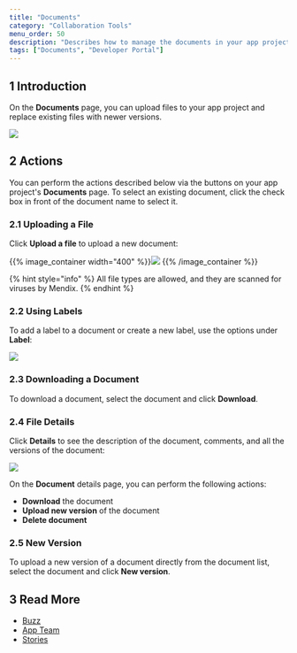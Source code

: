 ```yaml
---
title: "Documents"
category: "Collaboration Tools"
menu_order: 50
description: "Describes how to manage the documents in your app project."
tags: ["Documents", "Developer Portal"]
---
```


## 1 Introduction

On the **Documents** page, you can upload files to your app project and replace existing files with newer versions.

![](attachments/documents.png)

## 2 Actions

You can perform the actions described below via the buttons on your app project's **Documents** page. To select an existing document, click the check box in front of the document name to select it.

### 2.1 Uploading a File

Click **Upload a file** to upload a new document:

{{% image_container width="400" %}}![](attachments/upload-file.png)
{{% /image_container %}}

{% hint style="info" %}
All file types are allowed, and they are scanned for viruses by Mendix.
{% endhint %}

### 2.2 Using Labels

To add a label to a document or create a new label, use the options under **Label**:

![](attachments/document-label.png)

### 2.3 Downloading a Document

To download a document, select the document and click **Download**.

### 2.4 File Details

Click **Details** to see the description of the document, comments, and all the versions of the document:

![](attachments/document-details.png)

On the **Document** details page, you can perform the following actions:

* **Download** the document
* **Upload new version** of the document
* **Delete document**

### 2.5 New Version

To upload a new version of a document directly from the document list, select the document and click **New version**.

## 3 Read More

* [Buzz](buzz)
* [App Team](team)
* [Stories](stories)
